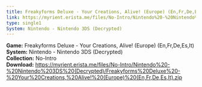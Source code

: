 ```yaml
---
title: Freakyforms Deluxe - Your Creations, Alive! (Europe) (En,Fr,De,Es,It)
link: https://myrient.erista.me/files/No-Intro/Nintendo%20-%20Nintendo%203DS%20(Decrypted)/Freakyforms%20Deluxe%20-%20Your%20Creations,%20Alive!%20(Europe)%20(En,Fr,De,Es,It).zip
type: single1
System: Nintendo - Nintendo 3DS (Decrypted)
---
```

<b>Game:</b> Freakyforms Deluxe - Your Creations, Alive! (Europe) (En,Fr,De,Es,It)<br>
<b>System:</b> Nintendo - Nintendo 3DS (Decrypted)<br>
<b>Collection:</b> No-Intro<br>
<b>Download:</b> https://myrient.erista.me/files/No-Intro/Nintendo%20-%20Nintendo%203DS%20(Decrypted)/Freakyforms%20Deluxe%20-%20Your%20Creations,%20Alive!%20(Europe)%20(En,Fr,De,Es,It).zip